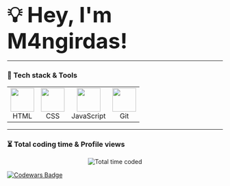 <h3 align="left"><strong><span style="font-size: 50px;">💡 Hey, I'm M4ngirdas!</span></strong></h3>

---

### 🚀 Tech stack & Tools  
<table align="center">
  <tr>
    <td align="center"><img src="https://img.icons8.com/color/48/000000/html-5.png" width="55"/><br>HTML</td>
    <td align="center"><img src="https://img.icons8.com/color/48/000000/css3.png" width="55"/><br>CSS</td>
    <td align="center"><img src="https://img.icons8.com/color/48/000000/javascript.png" width="55"/><br>JavaScript</td>
    <td align="center"><img src="https://img.icons8.com/ios-filled/50/F05033/git.png" width="55"/><br>Git</td>
  </tr>
</table>

---
 
### ⏳ Total coding time & Profile views
<p align="center">
  <img src="https://wakatime.com/badge/user/227c609a-e3b1-47b1-8e8f-7e368c0b34e6.svg?style=for-the-badge&color=blue" alt="Total time coded"/>
</p>
<a href="https://www.codewars.com/users/M4ngirdas" align="center">
  <img src="https://www.codewars.com/users/M4ngirdas/badges/large" alt="Codewars Badge">
</a>
